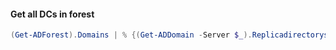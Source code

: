 
#### Get all DCs in forest
```powershell
(Get-ADForest).Domains | % {(Get-ADDomain -Server $_).Replicadirectoryservers} | sort
```

